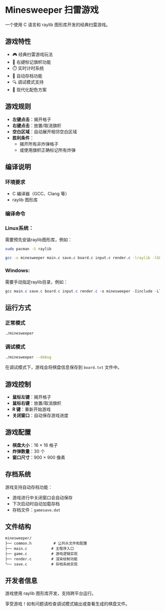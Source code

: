 # Minesweeper 扫雷游戏

一个使用 C 语言和 raylib 图形库开发的经典扫雷游戏。

## 游戏特性

- 🎮 经典扫雷游戏玩法
- 🚩 右键标记旗帜功能
- ⏱️ 实时计时系统
- 💾 自动存档功能
- 🔍 调试模式支持
- 🎨 现代化配色方案

## 游戏规则

- **左键点击**：揭开格子
- **右键点击**：放置/取消旗帜
- **空白区域**：自动展开相邻空白区域
- **胜利条件**：
  - 揭开所有非炸弹格子
  - 或使用旗帜正确标记所有炸弹

## 编译说明

### 环境要求
- C 编译器（GCC、Clang 等）
- raylib 图形库

### 编译命令
### Linux系统：
需要预先安装raylib图形库，例如：
```bash
sudo pacman -S raylib
```

```bash
gcc -o minesweeper main.c save.c board.c input.c render.c -lraylib -lGL -lm -lpthread -ldl
```

### Windows:
需要手动指定raylib目录，例如：
```powershell
gcc main.c save.c board.c input.c render.c -o minesweeper -Iinclude -Llib -lraylib -lopengl32 -lgdi32 -lwinmm "-Wl,--subsystem,windows"
```

## 运行方式

### 正常模式
```bash
./minesweeper
```

### 调试模式
```bash
./minesweeper --debug
```

在调试模式下，游戏会将棋盘信息保存到 `board.txt` 文件中。

## 游戏控制

- **鼠标左键**：揭开格子
- **鼠标右键**：放置/取消旗帜
- **R 键**：重新开始游戏
- **关闭窗口**：自动保存游戏进度

## 游戏配置

- **棋盘大小**：16 × 16 格子
- **炸弹数量**：30 个
- **窗口尺寸**：900 × 900 像素

## 存档系统

游戏支持自动存档功能：
- 游戏进行中关闭窗口会自动保存
- 下次启动时自动加载存档
- 存档文件：`gamesave.dat`


## 文件结构

```
minesweeper/
├── common.h          # 公共头文件和配置
├── main.c           # 主程序入口
├── game.c           # 游戏逻辑实现
├── render.c         # 渲染绘制功能
└── save.c           # 存档系统实现
```

## 开发者信息

游戏使用 raylib 图形库开发，支持跨平台运行。

享受游戏！如有问题请检查调试模式输出或查看生成的棋盘文件。